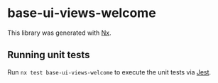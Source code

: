 # base-ui-views-welcome

This library was generated with [Nx](https://nx.dev).

## Running unit tests

Run `nx test base-ui-views-welcome` to execute the unit tests via [Jest](https://jestjs.io).

